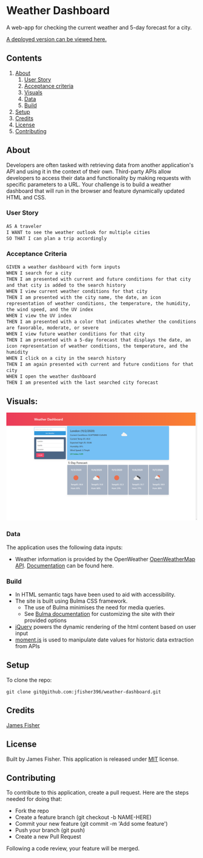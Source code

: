 # Weather Dashboard

A web-app for checking the current weather and 5-day forecast for a city.

[A deployed version can be viewed here.](https://jfisher396.github.io/weather-dashboard/)

## Contents

1. [About](#about)
    1. [User Story](#user%20story)
    2. [Acceptance criteria](#acceptance%20criteria)
    3. [Visuals](#visuals)
    4. [Data](#data)
    5. [Build](#build)
2. [Setup](#setup)
3. [Credits](#credits)
4. [License](#license)
5. [Contributing](#contributing)

## About

Developers are often tasked with retrieving data from another application's API and using it in the context of their own. Third-party APIs allow developers to access their data and functionality by making requests with specific parameters to a URL. Your challenge is to build a weather dashboard that will run in the browser and feature dynamically updated HTML and CSS.

### User Story

    AS A traveler
    I WANT to see the weather outlook for multiple cities
    SO THAT I can plan a trip accordingly

### Acceptance Criteria

    GIVEN a weather dashboard with form inputs
    WHEN I search for a city
    THEN I am presented with current and future conditions for that city and that city is added to the search history
    WHEN I view current weather conditions for that city
    THEN I am presented with the city name, the date, an icon representation of weather conditions, the temperature, the humidity, the wind speed, and the UV index
    WHEN I view the UV index
    THEN I am presented with a color that indicates whether the conditions are favorable, moderate, or severe
    WHEN I view future weather conditions for that city
    THEN I am presented with a 5-day forecast that displays the date, an icon representation of weather conditions, the temperature, and the humidity
    WHEN I click on a city in the search history
    THEN I am again presented with current and future conditions for that city
    WHEN I open the weather dashboard
    THEN I am presented with the last searched city forecast 


## Visuals:

![Screenshot of load page](/media/weather-dashboard.png)


### Data

The application uses the following data inputs:
* Weather information is provided by the OpenWeather [OpenWeatherMap API](https://openweathermap.org/). [Documentation](https://openweathermap.org/api) can be found here.


### Build

* In HTML semantic tags have been used to aid with accessibility.
* The site is built using Bulma CSS framework.
   * The use of Bulma minimises the need for media queries. 
   * See [Bulma documentation](https://bulma.io/documentation/) for customizing the site with their provided options
* [jQuery](https://api.jquery.com/) powers the dynamic rendering of the html content based on user input
* [moment.js](https://momentjs.com/) is used to manipulate date values for historic data extraction from APIs


## Setup

To clone the repo:
```
git clone git@github.com:jfisher396/weather-dashboard.git
``` 

## Credits

[James Fisher](https://github.com/jfisher396)

## License

Built by James Fisher.
This application is released under [MIT](assets/LICENSE.txt) license.

## Contributing

To contribute to this application, create a pull request.
Here are the steps needed for doing that:
- Fork the repo
- Create a feature branch (git checkout -b NAME-HERE)
- Commit your new feature (git commit -m 'Add some feature')
- Push your branch (git push)
- Create a new Pull Request

Following a code review, your feature will be merged.

